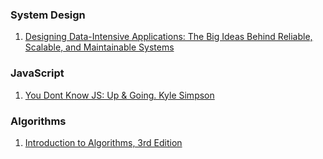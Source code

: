 ### System Design
1. [Designing Data-Intensive Applications: The Big Ideas Behind Reliable, Scalable, and Maintainable Systems](https://www.amazon.com/Designing-Data-Intensive-Applications-Reliable-Maintainable/dp/1449373321/ref=sr_1_3?dchild=1&keywords=system+design&qid=1601444782&sr=8-3)


### JavaScript
1. [You Dont Know JS: Up & Going. Kyle Simpson](https://www.amazon.com/You-Dont-Know-JS-Going/dp/1491924462/ref=sr_1_8?dchild=1&keywords=you+dont+know+js&qid=1601444908&sr=8-8)


### Algorithms
1. [Introduction to Algorithms, 3rd Edition](https://www.amazon.com/Introduction-Algorithms-3rd-MIT-Press/dp/0262033844/ref=sr_1_2?crid=10MS08G8XTBTE&dchild=1&keywords=introduction+to+algorithms&qid=1601444994&s=books&sprefix=introduction+%2Cstripbooks%2C202&sr=1-2)
